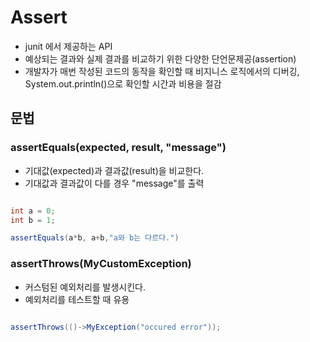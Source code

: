 # Assert
- junit 에서 제공하는 API
- 예상되는 결과와 실제 결과를 비교하기 위한 다양한 단언문제공(assertion)
- 개발자가 매번 작성된 코드의 동작을 확인할 때 비지니스 로직에서의 디버깅, System.out.println()으로 확인할 시간과 비용을 절감

## 문법
### assertEquals(expected, result, "message")
- 기대값(expected)과 결과값(result)을 비교한다.
- 기대값과 결과값이 다를 경우 "message"를 출력
```java

int a = 0;
int b = 1;

assertEquals(a*b, a+b,"a와 b는 다르다.")

```
### assertThrows(MyCustomException)
- 커스텀된 예외처리를 발생시킨다. 
- 예외처리를 테스트할 때 유용

```java

assertThrows(()->MyException("occured error"));

```

### 
